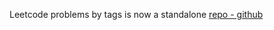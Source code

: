 Leetcode problems by tags is now a standalone [repo - github](https://github.com/an7one/leetcode-problems-by-tags-an7one)
